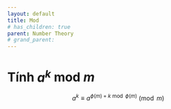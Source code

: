 ```yaml
---
layout: default
title: Mod
# has_children: true
parent: Number Theory
# grand_parent: 
---
```


# Tính $a^{k}$ mod $m$

$$
    a^k \equiv a^{\phi(m) + k \bmod \phi(m)} \pmod m
$$